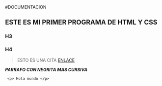 #DOCUMENTACION
## ESTE ES MI PRIMER PROGRAMA DE HTML Y CSS
### H3
### H4
> ESTO ES UNA CITA 
[ENLACE](http://academiaendigital.com/ "ACADEMIA ENDIGITAL")

***PARRAFO CON NEGRITA MAS CURSIVA***
~~~
 <p> Hola mundo </p>

~~~